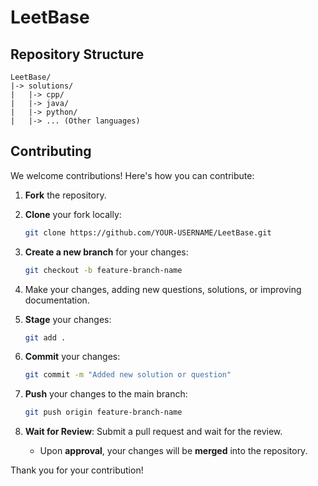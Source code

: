 # LeetBase

## Repository Structure

```
LeetBase/
|-> solutions/
|   |-> cpp/
|   |-> java/
|   |-> python/
|   |-> ... (Other languages)
```
## Contributing

We welcome contributions! Here's how you can contribute:

1. **Fork** the repository.
2. **Clone** your fork locally:
   ```bash
   git clone https://github.com/YOUR-USERNAME/LeetBase.git
   ```
3. **Create a new branch** for your changes:
   ```bash
   git checkout -b feature-branch-name
   ```
4. Make your changes, adding new questions, solutions, or improving documentation.
5. **Stage** your changes:
   ```bash
   git add .
   ```
6. **Commit** your changes:
   ```bash
   git commit -m "Added new solution or question"
   ```
7. **Push** your changes to the main branch:
   ```bash
   git push origin feature-branch-name
   ```

8. **Wait for Review**: Submit a pull request and wait for the review.
   - Upon **approval**, your changes will be **merged** into the repository.

Thank you for your contribution!
